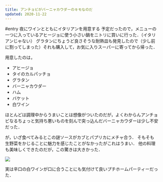 ```yaml
---
title: アンチョビがバーニャカウダーのキモなのだ
updated: 2020-11-22
---
```


#entry 
夜にワインとともにイタリアンを用意する
予定だったので，メニューの一つに入っているアヒージョに使う小さい鍋をニトリに買いに行った．（イタリアンじゃない）
グラタンにちょうど良さそうな耐熱皿も発見したので（少し前に割ってしまった）それも購入して，お気に入りスーパーに寄ってから帰った．

用意したのは，

- アヒージョ
- タイのカルパッチョ
- グラタン
- バーニャカウダー
- ハム
- バケット
- 白ワイン

ほとんどは調理中からうまいことは想像がついたのだが，よくわからんアンチョビなるちょっと気持ち悪いものを刻んで突っ込んだバーニャカウダーは少し不安だった．

が，いざ食べてみるとこの謎ソースがカブとパプリカにメチャ合う．
そもそも生野菜をかじることに魅力を感じたことがなかったがこれはうまい．
他の料理も美味しくできたのだが，この驚きは大きかった．

![](https://lh3.googleusercontent.com/pw/ACtC-3duHcqUd5y7xASNBf6vyB_FB3BzoTpMe58-AGWSeW6IjpXcWlzJjliDyBK-oEcFB8C15Iu6AG63qlQAh1ka9n9yJEibBI0C9lAn_FqC3pxCcwhqwisUAtPKUhjeirwjzCd9RY8WY51qkVyH_3sFro1sTg=w2232-h1482-no?authuser=0)

実は辛口の白ワインが口に合うことにも気付けて良いプチホームパーティーだった．
